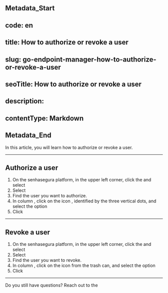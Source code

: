 ## Metadata_Start 
## code: en
## title: How to authorize or revoke a user 
## slug: go-endpoint-manager-how-to-authorize-or-revoke-a-user 
## seoTitle: How to authorize or revoke a user 
## description:  
## contentType: Markdown 
## Metadata_End
In this article, you will learn how to authorize or revoke a user.

* * *

## Authorize a user

1. On the senhasegura platform,  in the upper left corner, click the  and select 
2. Select 
3. Find the user you want to authorize.
4. In column , click on the icon , identified by the three vertical dots, and select the option 
5. Click 

* * *

## Revoke a user

1. On the senhasegura platform,  in the upper left corner, click the  and select 
2. Select 
3. Find the user you want to revoke.
4. In column , click on the icon from the trash can, and select the option 
5. Click 

* * *

Do you still have questions? Reach out to the 
